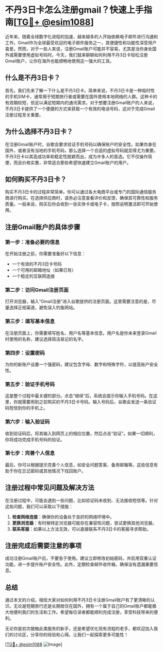 # 不丹3日卡怎么注册gmail？快速上手指南[[TG💪+ @esim1088](https://t.me/s/esim1088)]

近年来，随着全球数字化进程的加速，越来越多的人开始依赖电子邮件进行沟通和工作。Gmail作为全球最受欢迎的电子邮件服务之一，其便捷性和功能性深受用户喜爱。然而，对于一些人来说，注册Gmail账户可能并不容易，尤其是当你身处国外或需要使用虚拟号码时。今天，我们就来聊聊如何利用不丹3日卡轻松注册Gmail账户，让你在海外也能顺畅地使用这一强大的工具。

## 什么是不丹3日卡？

首先，我们先来了解一下什么是不丹3日卡。简单来说，不丹3日卡是一种临时性的手机SIM卡，通常用于短期旅行者或需要在国外使用本地网络的人群。这种卡的有效期较短，但足以满足短期内的通讯需求。对于想要注册Gmail账户的人来说，不丹3日卡提供了一个便捷的方式来获取一个有效的电话号码，这对于完成Gmail注册过程至关重要。

## 为什么选择不丹3日卡？

在注册Gmail账户时，谷歌会要求验证手机号码以确保账户的安全性。如果你身在国外，或者没有当地的手机号码，那么选择一个合适的虚拟号码就显得尤为重要。不丹3日卡以其高成功率和稳定性脱颖而出，成为许多人的首选。它不仅操作简便，而且价格实惠，非常适合那些希望快速建立Gmail账户的用户。

## 如何购买不丹3日卡？

购买不丹3日卡的过程非常简单。你可以通过各大电商平台或专门的国际通信服务商进行购买。在选择供应商时，请务必注意查看评价和反馈，确保其可靠性和服务质量。一般来说，购买后你会收到一张实体卡或电子卡，按照说明激活即可开始使用。

## 注册Gmail账户的具体步骤

### 第一步：准备必要的信息

在开始注册之前，你需要准备好以下信息：
- 一个有效的不丹3日卡号码
- 一个可用的邮箱地址（如果已有）
- 一个稳定的互联网连接

### 第二步：访问Gmail注册页面

打开浏览器，输入“Gmail注册”进入谷歌提供的注册页面。这里需要注意的是，尽量选择正规渠道，避免误入钓鱼网站。

### 第三步：填写基本信息

在注册页面上，你需要填写姓名、用户名等基本信息。用户名是你未来登录Gmail时使用的名称，建议选择简洁易记的名字。

### 第四步：设置密码

为你的新账户设置一个强密码，建议包含字母、数字和特殊字符，以提高账户安全性。

### 第五步：验证手机号码

这是整个过程中最关键的部分。点击“继续”后，系统会提示你输入手机号码。在这里，你就需要用到之前购买的不丹3日卡号码。输入号码后，谷歌会发送一条验证码短信到你的手机上。

### 第六步：输入验证码

收到验证码后，将其输入到网页上的相应位置，然后点击“验证”。如果一切顺利，你将成功完成手机号码的验证。

### 第七步：完善个人信息

最后，你可以根据提示完善个人信息，如安全问题答案、备用邮箱等。这些信息有助于你在忘记密码或其他情况下找回账户。

## 注册过程中常见问题及解决方法

在注册过程中，可能会遇到一些问题，比如验证码未收到、无法接收短信等。针对这些问题，我们可以采取以下措施：

1. **检查网络连接**：确保你的设备处于良好的网络环境中。
2. **更换浏览器**：有时候特定浏览器可能存在兼容性问题，尝试更换其他浏览器。
3. **联系客服**：如果以上方法无效，可以直接联系不丹3日卡的客服寻求帮助。

## 注册完成后需要注意的事项

成功注册Gmail账户后，不要急于使用。建议立即修改初始密码，并启用双重认证功能，进一步提升账户安全性。此外，定期检查邮件收件箱，确保没有遗漏重要信息。

## 总结

通过本文的介绍，相信大家对如何利用不丹3日卡注册Gmail账户有了更清晰的认识。无论是短期旅行还是长期居住在国外，拥有一个属于自己的Gmail账户都能极大地便利我们的生活和工作。希望每位读者都能顺利完成注册，享受科技带来的便利。

无论你是初次接触此类服务的新手，还是希望优化现有流程的老手，都欢迎加入我们的讨论区，分享你的经验和心得。让我们一起探索更多可能性！

[[TG💪+ @esim1088](https://t.me/s/esim1088) ![Image](https://i.postimg.cc/4NQfJmqS/Snipaste-2025-05-13-00-14-12.png)]